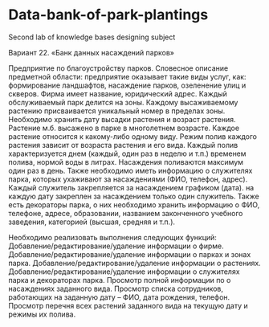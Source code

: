 # Data-bank-of-park-plantings
Second lab of knowledge bases designing subject

Вариант 22. «Банк данных насаждений парков»

Предприятие по благоустройству парков.
Словесное описание предметной области: предприятие оказывает такие виды услуг, как: формирование ландшафтов, насаждение парков, озеленение улиц и скверов. Фирма имеет название, юридический адрес. Каждый обслуживаемый парк делится на зоны. Каждому высаживаемому растению присваивается уникальный номер в пределах зоны. Необходимо хранить дату высадки растения и возраст растения. Растение м.б. высажено в парке в многолетнем возрасте. Каждое растение относится к какому-либо одному виду. Режим полив каждого растения зависит от возраста растения и его вида. Каждый полив характеризуется днем (каждый, один раз в неделю и т.п.) временем полива, нормой воды в литрах. Насаждения поливаются максимум один раз в день. Также необходимо иметь информацию о служителях парка, которых ухаживают за насаждениями (ФИО, телефон, адрес). Каждый служитель закрепляется за насаждением графиком (дата). на каждую дату закреплен за насаждением только один служитель. Также есть декораторы парка, о них необходимо хранить информацию о ФИО, телефоне, адресе, образовании, названием законченного учебного заведения, категорией (высшая, средняя и т.п.).

Необходимо реализовать выполнения следующих функций:
Добавление/редактирование/удаление информации о фирме.
Добавление/редактирование/удаление информации о парках и зонах парка.
Добавление/редактирование/удаление информации о растениях.
Добавление/редактирование/удаление информации о служителях парка и декораторах парка.
Просмотр полной информации по о насаждениях заданного вида.
Просмотр списка сотрудников, работающих на заданную дату – ФИО, дата рождения, телефон.
Просмотр перечня всех растений заданного вида на текущую дату и режимы их полива.

